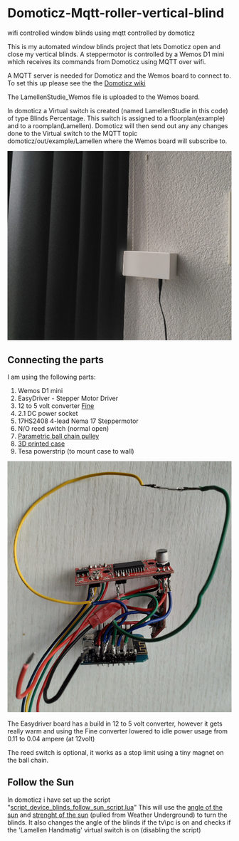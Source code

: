 # Domoticz-Mqtt-roller-vertical-blind
wifi controlled window blinds using mqtt controlled by domoticz

This is my automated window blinds project that lets Domoticz open and close my vertical blinds.
A steppermotor is controlled by a Wemos D1 mini which receives its commands from Domoticz using MQTT over wifi.

A MQTT server is needed for Domoticz and the Wemos board to connect to.
To set this up please see the the [Domoticz wiki](https://www.domoticz.com/wiki/MQTT)


The LamellenStudie_Wemos file is uploaded to the Wemos board.


In domoticz a Virtual switch is created (named LamellenStudie in this code) of type Blinds Percentage.
This switch is assigned to a floorplan(example) and to a roomplan(Lamellen).
Domoticz will then send out any any changes done to the Virtual switch to the MQTT topic domoticz/out/example/Lamellen where the Wemos board will subscribe to.

![finished product](https://github.com/Warsenius/Domoticz-Mqtt-roller-vertical-blind/blob/master/3d%20printed%20enclosure/with%20cover.jpg)

## Connecting the parts

I am using the following parts:
1. Wemos D1 mini
1. EasyDriver - Stepper Motor Driver
1. 12 to 5 volt converter [Fine](https://blog.yavilevich.com/2017/03/efficient-dc-12v-to-5v-conversion-for-low-power-electronics-evaluation-of-six-modules/)
1. 2.1 DC power socket
1. 17HS2408 4-lead Nema 17 Steppermotor
1. N/O reed switch (normal open)
1. [Parametric ball chain pulley](https://www.thingiverse.com/thing:3147)
1. [3D printed case](https://github.com/Warsenius/Domoticz-Mqtt-roller-vertical-blind/tree/master/3d%20printed%20enclosure)
1. Tesa powerstrip (to mount case to wall)

![Electronics](https://github.com/Warsenius/Domoticz-Mqtt-roller-vertical-blind/blob/master/electronics.jpg)

The Easydriver board has a build in 12 to 5 volt converter, however it gets really warm and using the Fine converter lowered to idle power usage from 0.11 to 0.04 ampere (at 12volt)

The reed switch is optional, it works as a stop limit using a tiny magnet on the ball chain.

## Follow the Sun

In domoticz i have set up the script "[script_device_blinds_follow_sun_script.lua](https://github.com/Warsenius/Domoticz-Mqtt-roller-vertical-blind/blob/master/script_device_blinds_follow_sun_script.lua)"
This will use the [angle of the sun](http://www.domoticz.com/wiki/Real-time_solar_data_without_any_hardware_sensor_:_azimuth,_Altitude,_Lux_sensor...) and [strenght of the sun](https://www.domoticz.com/wiki/Virtual_weather_devices) (pulled from Weather Underground) to turn the blinds.
It also changes the angle of the blinds if the tv\pc is on and checks if the 'Lamellen Handmatig' virtual switch is on (disabling the script)
